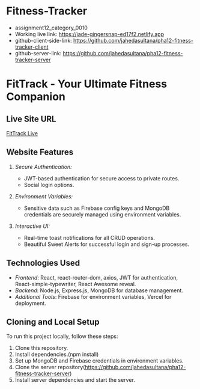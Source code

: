 # Fitness-Tracker

- assignment12_category_0010
- Working live link: https://jade-gingersnap-ed17f2.netlify.app
- github-client-side-link: https://github.com/jahedasultana/pha12-fitness-tracker-client
- github-server-link: https://github.com/jahedasultana/pha12-fitness-tracker-server

# FitTrack - Your Ultimate Fitness Companion


## Live Site URL
[FitTrack Live](https://jade-gingersnap-ed17f2.netlify.app)

## Website Features

1. *Secure Authentication:*
   - JWT-based authentication for secure access to private routes.
   - Social login options.

3. *Environment Variables:*
   - Sensitive data such as Firebase config keys and MongoDB credentials are securely managed using environment variables.

3. *Interactive UI:*
   - Real-time toast notifications for all CRUD operations.
   - Beautiful Sweet Alerts for successful login and sign-up processes.



## Technologies Used

- *Frontend*: React, react-router-dom, axios, JWT for authentication, React-simple-typewriter, React Awesome reveal.
- *Backend*: Node.js, Express.js, MongoDB for database management.
- *Additional Tools*: Firebase for environment variables, Vercel for deployment.

## Cloning and Local Setup

To run this project locally, follow these steps:
1. Clone this repository.
2. Install dependencies.(npm install)
3. Set up MongoDB and Firebase credentials in environment variables.
4. Clone the server repository(https://github.com/jahedasultana/pha12-fitness-tracker-server)
5. Install server dependencies and start the server.
